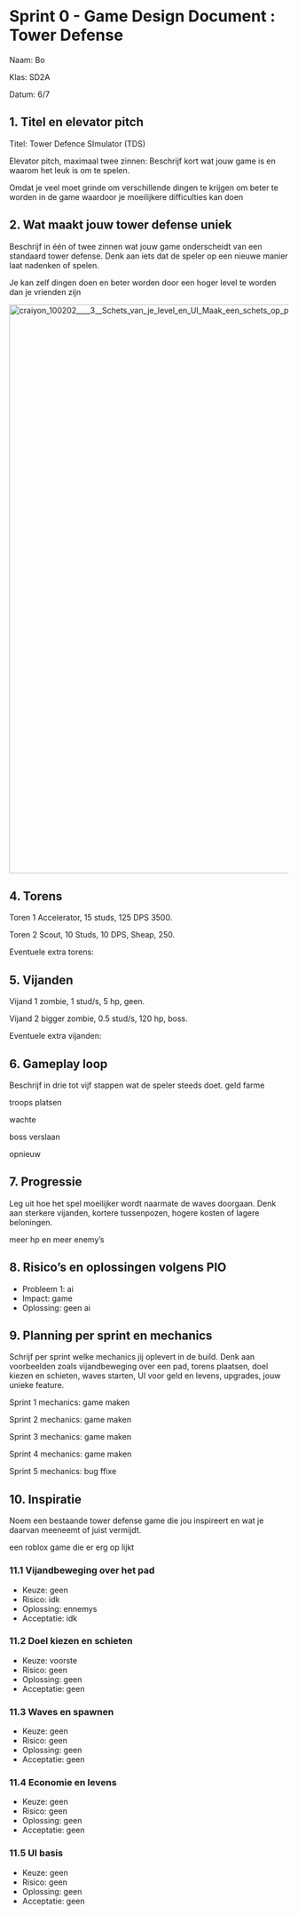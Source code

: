 # Sprint 0 - Game Design Document : Tower Defense
Naam: Bo

Klas: SD2A

Datum: 6/7

## 1. Titel en elevator pitch
Titel: Tower Defence SImulator (TDS)

Elevator pitch, maximaal twee zinnen:
Beschrijf kort wat jouw game is en waarom het leuk is om te spelen.

Omdat je veel moet grinde om verschillende dingen te krijgen om beter te worden in de game waardoor je moeilijkere difficulties kan doen

## 2. Wat maakt jouw tower defense uniek
Beschrijf in één of twee zinnen wat jouw game onderscheidt van een standaard tower defense. Denk aan iets dat de speler op een nieuwe manier laat nadenken of spelen.

Je kan zelf dingen doen en beter worden door een hoger level te worden dan je vrienden zijn

<img width="1536" height="1024" alt="craiyon_100202____3__Schets_van_je_level_en_UI_Maak_een_schets_op_papier_of_digitaal_en_voeg_deze_afbeelding_toe_aa" src="https://github.com/user-attachments/assets/8d5410e5-0167-4bb6-a429-76900fd5376c" />


## 4. Torens
Toren 1 Accelerator, 15 studs, 125 DPS 3500.

Toren 2 Scout, 10 Studs, 10 DPS, Sheap, 250.

Eventuele extra torens:

## 5. Vijanden
Vijand 1 zombie, 1 stud/s, 5 hp, geen.

Vijand 2 bigger zombie, 0.5 stud/s, 120 hp, boss.

Eventuele extra vijanden:

## 6. Gameplay loop
Beschrijf in drie tot vijf stappen wat de speler steeds doet.
geld farme

troops platsen

wachte

boss verslaan

opnieuw

## 7. Progressie
Leg uit hoe het spel moeilijker wordt naarmate de waves doorgaan. Denk aan sterkere vijanden, kortere tussenpozen, hogere kosten of lagere beloningen.

meer hp en meer enemy’s

## 8. Risico’s en oplossingen volgens PIO
- Probleem 1: ai
- Impact: game
- Oplossing: geen ai
  
## 9. Planning per sprint en mechanics
Schrijf per sprint welke mechanics jij oplevert in de build. Denk aan voorbeelden zoals vijandbeweging over een pad, torens plaatsen, doel kiezen en schieten, waves starten, UI voor geld en levens, upgrades, jouw unieke feature.

Sprint 1 mechanics: game maken

Sprint 2 mechanics: game maken

Sprint 3 mechanics: game maken

Sprint 4 mechanics: game maken

Sprint 5 mechanics: bug ffixe


## 10. Inspiratie
Noem een bestaande tower defense game die jou inspireert en wat je daarvan meeneemt of juist vermijdt.

een roblox game die er erg op lijkt



### 11.1 Vijandbeweging over het pad
- Keuze: geen
- Risico: idk
- Oplossing: ennemys
- Acceptatie: idk


### 11.2 Doel kiezen en schieten
- Keuze: voorste
- Risico: geen
- Oplossing: geen
- Acceptatie: geen

### 11.3 Waves en spawnen
- Keuze: geen
- Risico: geen
- Oplossing: geen
- Acceptatie: geen

  
### 11.4 Economie en levens
- Keuze: geen
- Risico: geen
- Oplossing: geen
- Acceptatie: geen

### 11.5 UI basis
- Keuze: geen
- Risico: geen
- Oplossing: geen
- Acceptatie: geen

